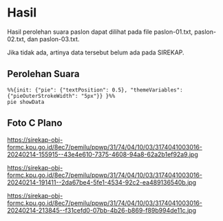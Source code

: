 # Hasil

Hasil perolehan suara paslon dapat dilihat pada file paslon-01.txt, paslon-02.txt, dan paslon-03.txt.

Jika tidak ada, artinya data tersebut belum ada pada SIREKAP.

## Perolehan Suara


```mermaid
%%{init: {"pie": {"textPosition": 0.5}, "themeVariables": {"pieOuterStrokeWidth": "5px"}} }%%
pie showData
```
## Foto C Plano

https://sirekap-obj-formc.kpu.go.id/8ec7/pemilu/ppwp/31/74/04/10/03/3174041003016-20240214-155915--43e4e610-7375-4608-94a8-62a2b1ef92a9.jpg

https://sirekap-obj-formc.kpu.go.id/8ec7/pemilu/ppwp/31/74/04/10/03/3174041003016-20240214-191411--2da67be4-5fe1-4534-92c2-ea489136540b.jpg

https://sirekap-obj-formc.kpu.go.id/8ec7/pemilu/ppwp/31/74/04/10/03/3174041003016-20240214-213845--f31cefd0-07bb-4b26-b869-f89b994de11c.jpg
